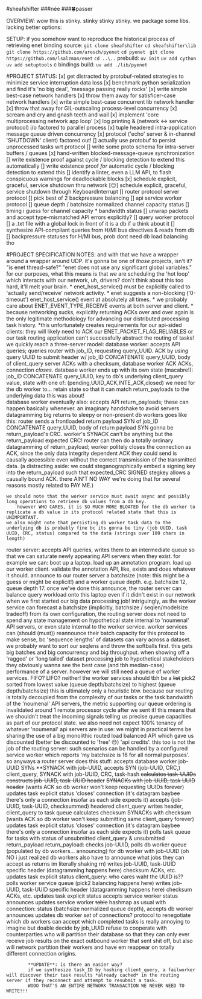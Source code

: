 #sheafshifter 
###née
###🍀passer

OVERVIEW:
wow this is stinky. stinky stinky stinky.
we package some libs.
lacking better options:

SETUP:
if you somehow want to reproduce the historical process of retrieving enet binding source:
`git clone sheafshifter`
`cd sheafshifter\lib`
`git clone https://github.com/aresch/pyenet`
`cd pyenet `
`git clone https://github.com/lsalzman/enet`
`cd ..\..`
prebuild:
`uv init`
`uv add cython`
`uv add setuptools`
c bindings build:
`uv add ./lib/pyenet`

#PROJECT STATUS:
[x] get distracted by protobuf-related strategies to minimize service interruption data loss
[x] benchmark python serialization and find it's 'no big deal', 'message passing really rocks'
[x] write simple best-case network handlers
[x] throw them away for satisficer-case network handlers
[x] write simple best-case concurrent lib network handler
[x] throw that away for GIL-outscaling process-level concurrency 
[x] scream and cry and gnash teeth and wail
[x] implement 'core multiprocessing network app loop'
    [x] log printing & (network <-> service protocol) i/o factored to parallel process
    [x] tuple headered intra-application message queue driven concurrency
    [x] protocol ('echo' server & in-channel 'SHUTDOWN' client) factored out!
    [] actually use protobuf to persist unprocessed tasks wrt protocol
        [] write some proto schema for intra-server buffers / queues
    [x] hand-written blocked-message-queue synchronization
        [] write existence proof against cycle / blocking detection to extend this automatically
        [] write existence proof *for* automatic cycle / blocking detection to extend this
        [] identify a linter, even a LLM API, to flash conspicuous warnings for deadlockable blocks
        [x] schedule explicit, graceful, service shutdown thru network
        [😔] schedule explicit, graceful, service shutdown through KeyboardInterrupt 
[] router protcool server protocol
    [] pick best of 2 backpressure balancing
[] api service worker protocol
    [] queue depth / batchsize normalized channel capacity status
    [] timing i guess for channel capacity * bandwidth status
    [] unwrap packets and accept type-mismatched API errors explicitly?
[] query worker protocol
    [] a .txt file with a global lock in front of it is a db if u think about it
    [] synthesize API-compliant queries from H/MI bus directives & reads from db
    [] backpressure statuses for H/MI bus, prob dont need db load balancing tho

#PROJECT SPECIFICATION NOTES:
and with that we have a wrapper around a wrapper around UDP.
it's gonna be one of *those* projects, isn't it?
    "is enet thread-safe?"
    "enet does not use any significant global variables."
for our purposes, what this means is that *we* are scheduling the 'hot loop' which interacts with our network, uh, drivers? don't think about this too hard, it'll melt your brain.
    * enet_host_service()  must be explicitly called to 'actually send/receive' network activity.
    * enet suggests a non-blocking ('0-timeout') enet_host_service() event at absolutely all times.
    * we probably care about ENET_EVENT_TYPE_RECEIVE events at both server and client.
    * because networking sucks, explicitly returning ACKs over and over again is the only legitimate methodology for advancing our distributed processing task history.
    *this unfortunately creates requirements for our api-sided clients: they will likely need to ACK our ENET_PACKET_FLAG_RELIABLES or our task routing application can't successfully abstract the routing of tasks!
we quickly reach a three-server model:
database worker: 
    accepts API queries; queries router with job_ID, requesting query_UUID.
    ACK by *using* query UUID to submit header w/ job_ID CONCATENATE query_UUID, body of client_query
    server ACKs with a checksum, database worker ACK ACKs, connection *closes*.
    database worker ends up with its own state (macabre!): job_ID CONCATENATE query_UUID, key to db's underlying client_query value, state with one of: (pending,UUID_ACK,INTE_ACK,closed)
    we need for the db worker to... retain state so that it can match return_payloads to the underlying data this was about!   
database worker eventually also:
    accepts API return_payloads; these can happen basically whenever.
    an imaginary handshake to avoid servers datagramming big returns to sleepy or non-present db workers goes like this:
    router sends a frontloaded return payload SYN of job_ID CONCATENATE query_UUID, body of return payload SYN gonna be return_payload's CRC.
    worker's SYNACK can't be anything but the return_payload expected CRC!
    router can then do a totally ordinary datagramming of return_payload;
    worker politely closes the connection as ACK, since the only data integrity dependent ACK they could send is causally accessible even without the correct transmission of the transmitted data.
        (a distracting aside: we could steganographically embed a signing key into the return_payload such that expected_CRC SIGNED stegkey allows a causally bound ACK.
        there AIN'T NO WAY we're doing that for several reasons mostly related to PAY ME.)

    we should note that the worker service must await async and possibly long operations to retrieve db values from a db key.
        however WHO CARES, it is SO MUCH MORE BLOATED for the db worker to replicate a db value in its protocol related state that this is UNIMPORTANT.
    we also might note that persisting db worker task data to the underlying db is probably fine bc its gonna be tiny (job UUID, task UUID, CRC, status) compared to the data (strings over 100 chars in length)

router server:
    accepts API queries, writes them to an intermediate queue so that we can saturate newly appearing API servers when they exist. for example we can:
        boot up a laptop. 
        load up an annotation program.
        load up our worker client. validate the annotation API, like, exists and does whatever it should.
        announce to our router server a batchsize (note: this might be a guess or might be explicit!) and a worker queue depth. e.g. batchsize 12, queue depth 17.
    once we've done this announce, the router server can balance query workload onto this laptop even if it didn't exist in our network when we first started our big data processing job!
    intriguingly, as the worker service can forecast a batchsize (implicitly, batchsize / seqlen/modelsize tradeoff) from its own configuration, 
        the routing server does not need to spend any state management on hypothetical state internal to 'noumenal' API servers, or even state internal to the worker service.
        worker services can (should (must)) reannounce their batch capacity for this protocol to make sense, 
        bc 'sequence lengths' of datasets can vary across a dataset. 
            we probably want to sort our seqlens and throw the softballs first.
            this gets big batches and big concurrency and big throughput.
            when showing off a 'ragged' or 'long tailed' dataset processing job to hypothetical stakeholders they obviously wanna see the best case (and tbh median-case) performance of a server.
    however we will still need a queue of worker services.
    FIFO? LIFO? neither! the worker services should tbh be a ~~list~~ pick2 sorted from lowest 
    value (queue depth/batchsize) to highest (queue depth/batchsize)
        this is ultimately only a heuristic btw. 
        because our routing is totally decoupled from the complexity of our tasks or the task bandwidth of the 'noumenal' API servers,
        the metric supporting our queue ordering is invalidated around 1 remote processor cycle after we sent it!
        this means that we shouldn't treat the incoming signals telling us precise queue capacities as part of our protocol state.
        we also need not expect 100% tenancy of whatever 'noumenal' api servers are in use: we might in practical terms be sharing the use of a big monolithic routed load balanced API which gave us discounted (better be discounted to 'free' 😒) 'api credits'.
            this too is not the job of the routing server: such scenarios can be handled by a configured service worker which reports 'my batchsize is 16 for all normal purposes'.
so anyways a router server does this stuff:
    accepts database worker job-UUID SYNs
        **SYNACK with job-UUID,
        accepts SYN (job-UUID, CRC,) client_query,
        SYNACK with job-UUID, CRC, task-hash
            ~~calculates task-UUIDs~~
            ~~constructs job-UUID, task-UUID header~~
            ~~SYNACKs with job-UUID, task UUID header~~
        (wants ACK so db worker won't keep requesting UUIDs forever)
        updates task explicit status
        'closes' connection (it's datagram baybee there's only a connection insofar as each side expects it)
    accepts (job-UUID, task-UUID, checksummed) headered client_query
        writes header, client_query to task queue
        calculates checksum
        SYNACKs with checksum
        (wants ACK so db worker won't keep submitting same client_query forever)
        updates task explicit status
        'closes' connection (it's datagram baybee there's only a connection insofar as each side expects it)
    polls task queue for tasks with status of unsubmitted client_query & unsubmitted return_payload
        return_payload:
        checks job-UUID, polls db worker queue (populated by db workers... announcing) for db worker with job-UUID (oh NO i just realized db workers also have to announce what jobs they can accept as returns im literally shaking rn)
        writes job-UUID, task-UUID specific header
            (datagramming happens here)
            checksum ACKs, etc.
            updates task explicit status
        client_query:
        who cares waht the UUID is??
        polls worker service queue (pick2 balancing happens here)
        writes job-UUID, task-UUID specific header
            (datagramming happens here)
            checksum ACKs, etc.
            updates task explicit status
    accepts service worker status announces 
        updates service worker ~~table~~ hashmap as usual with connection: status (batchsize normalized queue depth),
    accepts db worker announces
        updates db worker *set* of connections?
        protocol to renegotiate which db workers can accept which completed tasks is really annoying to imagine but doable
            decide by job_UUID
            refuse to cooperate with counterparties who will partition their database so that they can only ever receive job results on the exact outbound worker that sent shit off, but also will network partition their workers and have em reappear on totally different connection origins.

            **UPDATE**: is there an easier way?
            if we synthesize task_ID by hashing client_query, a failworker will discover their task results *already cached* in the routing server if they reconnect and attempt to resubmit a task.
            WOOO THAT'S AN ENTIRE NETWORK TRANSACTION WE NEVER NEED TO WRITE!!!
    
        
    



